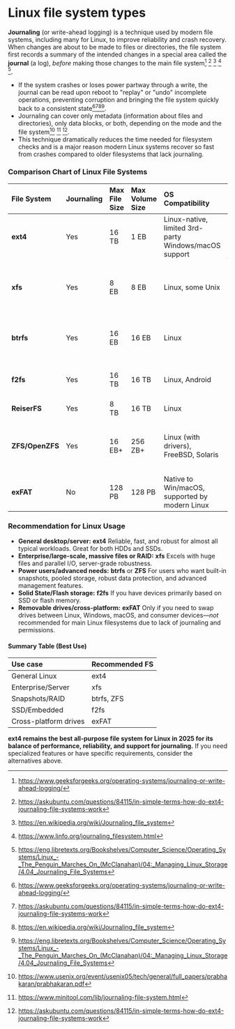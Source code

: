 # Linux file system types

**Journaling** (or write-ahead logging) is a technique used by modern file systems, including many for Linux, to improve reliability and crash recovery. When changes are about to be made to files or directories, the file system first records a summary of the intended changes in a special area called the **journal** (a log), _before_ making those changes to the main file system[^2] [^4] [^5] [^6] [^7].

- If the system crashes or loses power partway through a write, the journal can be read upon reboot to "replay" or "undo" incomplete operations, preventing corruption and bringing the file system quickly back to a consistent state[^2][^4][^5][^7].
- Journaling can cover only metadata (information about files and directories), only data blocks, or both, depending on the mode and the file system[^1] [^3] [^4].
- This technique dramatically reduces the time needed for filesystem checks and is a major reason modern Linux systems recover so fast from crashes compared to older filesystems that lack journaling.

### **Comparison Chart of Linux File Systems**

| File System     | Journaling | Max File Size | Max Volume Size | OS Compatibility                                      | Key Features                                                                | Best For                                           | Drawbacks                                                                 |
| :-------------- | :--------- | :------------ | :-------------- | :---------------------------------------------------- | :-------------------------------------------------------------------------- | :------------------------------------------------- | :------------------------------------------------------------------------ |
| **ext4**        | Yes        | 16 TB         | 1 EB            | Linux-native, limited 3rd-party Windows/macOS support | Fast, reliable, low fragmentation, metadata/data journaling                 | General Linux use, including system disks, SSDs    | Not natively supported on Windows/macOS                                   |
| **xfs**         | Yes        | 8 EB          | 8 EB            | Linux, some Unix                                      | High performance, efficient with very large files, great under heavy I/O    | Large file servers, enterprise/RAID, video storage | Not ideal for small files; recovery tools less user-friendly              |
| **btrfs**       | Yes        | 16 EB         | 16 EB           | Linux                                                 | Snapshots, pooling, checksumming, compression, advanced RAID                | Power-users, advanced features, snapshots/backups  | Still evolving; some stability/performance concerns for certain use cases |
| **f2fs**        | Yes        | 16 TB         | 16 TB           | Linux, Android                                        | Flash-friendly optimization, good for SSDs and SD cards                     | Embedded, mobile, SSDs                             | Not as mature for HDDs; limited desktop usage                             |
| **ReiserFS**    | Yes        | 8 TB          | 16 TB           | Linux                                                 | Efficient small file handling                                               | Legacy/older systems                               | Deprecated, largely replaced by ext4                                      |
| **ZFS/OpenZFS** | Yes        | 16 EB+        | 256 ZB+         | Linux (with drivers), FreeBSD, Solaris                | Advanced data integrity, snapshots, deduplication, compression, large-scale | Servers, archival, robust data protection          | Needs more RAM, license not included in mainline Linux                    |
| **exFAT**       | No         | 128 PB        | 128 PB          | Native to Win/macOS, supported by modern Linux        | Cross-platform, large file/device support, simple                           | Removable storage, cross-OS sharing                | No permissions, no journaling, higher risk of corruption                  |

### **Recommendation for Linux Usage**

- **General desktop/server:** **ext4**
  Reliable, fast, and robust for almost all typical workloads. Great for both HDDs and SSDs.
- **Enterprise/large-scale, massive files or RAID:** **xfs**
  Excels with huge files and parallel I/O, server-grade robustness.
- **Power users/advanced needs:** **btrfs** or **ZFS**
  For users who want built-in snapshots, pooled storage, robust data protection, and advanced management features.
- **Solid State/Flash storage:** **f2fs**
  If you have devices primarily based on SSD or flash memory.
- **Removable drives/cross-platform:** **exFAT**
  Only if you need to swap drives between Linux, Windows, macOS, and consumer devices—_not_ recommended for main Linux filesystems due to lack of journaling and permissions.

#### **Summary Table (Best Use)**

| Use case              | Recommended FS |
| :-------------------- | :------------- |
| General Linux         | ext4           |
| Enterprise/Server     | xfs            |
| Snapshots/RAID        | btrfs, ZFS     |
| SSD/Embedded          | f2fs           |
| Cross-platform drives | exFAT          |

**ext4 remains the best all-purpose file system for Linux in 2025 for its balance of performance, reliability, and support for journaling.**
If you need specialized features or have specific requirements, consider the alternatives above.

[^1]: https://www.usenix.org/event/usenix05/tech/general/full_papers/prabhakaran/prabhakaran.pdf
[^2]: https://www.geeksforgeeks.org/operating-systems/journaling-or-write-ahead-logging/
[^3]: https://www.minitool.com/lib/journaling-file-system.html
[^4]: https://askubuntu.com/questions/84115/in-simple-terms-how-do-ext4-journaling-file-systems-work
[^5]: https://en.wikipedia.org/wiki/Journaling_file_system
[^6]: https://www.linfo.org/journaling_filesystem.html
[^7]: https://eng.libretexts.org/Bookshelves/Computer_Science/Operating_Systems/Linux_-_The_Penguin_Marches_On_(McClanahan)/04:_Managing_Linux_Storage/4.04_Journaling_File_Systems
[^8]: https://www.linuxlinks.com/journalingfilesystems/
